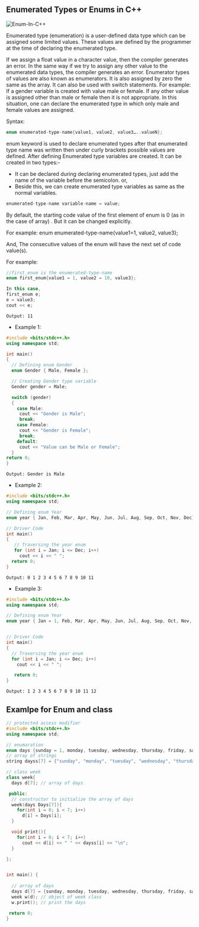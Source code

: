 ## Enumerated Types or Enums in C++

![Enum-In-C++](https://user-images.githubusercontent.com/105644935/215512826-2809c545-e46f-42fd-a13f-c3d032273485.jpg)

Enumerated type (enumeration) is a user-defined data type which can be assigned some limited values. These values are defined by the programmer at the time of declaring the enumerated type.

If we assign a float value in a character value, then the compiler generates an error. In the same way if we try to assign any other value to the enumerated data types, the compiler generates an error. Enumerator types of values are also known as enumerators. It is also assigned by zero the same as the array. It can also be used with switch statements.
For example: If a gender variable is created with value male or female. If any other value is assigned other than male or female then it is not appropriate. In this situation, one can declare the enumerated type in which only male and female values are assigned.

Syntax:
```cpp
enum enumerated-type-name{value1, value2, value3…..valueN};
```

enum keyword is used to declare enumerated types after that enumerated type name was written then under curly brackets possible values are defined. After defining Enumerated type variables are created. It can be created in two types:-

- It can be declared during declaring enumerated types, just add the name of the variable before the semicolon. or,
- Beside this, we can create enumerated type variables as same as the normal variables.

```cpp
enumerated-type-name variable-name = value;
```

By default, the starting code value of the first element of enum is 0 (as in the case of array) . But it can be changed explicitly.

For example: enum enumerated-type-name{value1=1, value2, value3};

And, The consecutive values of the enum will have the next set of code value(s).

For example:
```cpp
//first_enum is the enumerated-type-name
enum first_enum{value1 = 1, value2 = 10, value3};

In this case, 
first_enum e;
e = value3;
cout << e;
```

`Output: 11`

- Example 1: 
```cpp
#include <bits/stdc++.h>
using namespace std;

int main()
{
  // Defining enum Gender
  enum Gender { Male, Female };

  // Creating Gender type variable
  Gender gender = Male;

  switch (gender)
  {
    case Male:
     cout << "Gender is Male";
     break;
    case Female:
     cout << "Gender is Female";
     break;
    default:
     cout << "Value can be Male or Female";
  }
return 0;
}
```
`Output: Gender is Male`


- Example 2:

```cpp
#include <bits/stdc++.h>
using namespace std;

// Defining enum Year
enum year { Jan, Feb, Mar, Apr, May, Jun, Jul, Aug, Sep, Oct, Nov, Dec};

// Driver Code
int main()
{
   // Traversing the year enum
   for (int i = Jan; i <= Dec; i++)
     cout << i << " ";
  return 0;
}
```
`Output: 0 1 2 3 4 5 6 7 8 9 10 11`

- Example 3:


```cpp
#include <bits/stdc++.h>
using namespace std;

// Defining enum Year
enum year { Jan = 1, Feb, Mar, Apr, May, Jun, Jul, Aug, Sep, Oct, Nov, Dec};


// Driver Code
int main()
{
  // Traversing the year enum
  for (int i = Jan; i <= Dec; i++)
    cout << i << " ";

   return 0;
}
```
`Output: 1 2 3 4 5 6 7 8 9 10 11 12`

## Examlpe for Enum and class
```cpp
// protected access modifier
#include <bits/stdc++.h>
using namespace std;

// enumaration
enum days {sunday = 1, monday, tuesday, wednesday, thursday, friday, saturday};
// array of strings 
string dayss[7] = {"sunday", "monday", "tuesday", "wednesday", "thursday", "friday", "saturday"};

// class week
class week{
  days d[7]; // array of days

 public:
  // constructor to initialize the array of days
  week(days Days[7]){
    for(int i = 0; i < 7; i++) 
      d[i] = Days[i];
  }

  void print(){
    for(int i = 0; i < 7; i++)  
      cout << d[i] << " " << dayss[i] << "\n";
  }

};


int main() {
	
  // array of days
  days d[7] = {sunday, monday, tuesday, wednesday, thursday, friday, saturday};
  week w(d); // object of week class
  w.print(); // print the days

 return 0;
}

```




